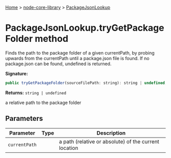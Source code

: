 <!-- docId=node-core-library.packagejsonlookup.trygetpackagefolder -->

[Home](./index.md) &gt; [node-core-library](./node-core-library.md) &gt; [PackageJsonLookup](./node-core-library.packagejsonlookup.md)

# PackageJsonLookup.tryGetPackageFolder method

Finds the path to the package folder of a given currentPath, by probing upwards from the currentPath until a package.json file is found. If no package.json can be found, undefined is returned.

**Signature:**
```javascript
public tryGetPackageFolder(sourceFilePath: string): string | undefined;
```
**Returns:** `string | undefined`

a relative path to the package folder

## Parameters

|  Parameter | Type | Description |
|  --- | --- | --- |
|  `currentPath` |  | a path (relative or absolute) of the current location |

